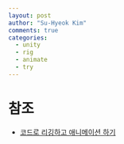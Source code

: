 ```yaml
---
layout: post
author: "Su-Hyeok Kim"
comments: true
categories:
  - unity
  - rig
  - animate
  - try
---
```



<!--
리깅, 애니메이션 직접 만들기
본에 대한 기본적인 설명
리깅에 대한 기본적인 설명
BVH, Skeleton Hierarchy 에 대한 설명
애니메이션에 대한 기본적인 설명
Unity 에서 리깅하기
Unity 에서 애니메이션 직접 만들기
Unity 에서 애니메이션 타입에 대해 알아보기
MeshRenderer vs SkinnedMeshRenderer
-->

# 참조

- [코드로 리깅하고 애니메이션 하기](https://github.com/GameEngineStudy/CodeRigging)
